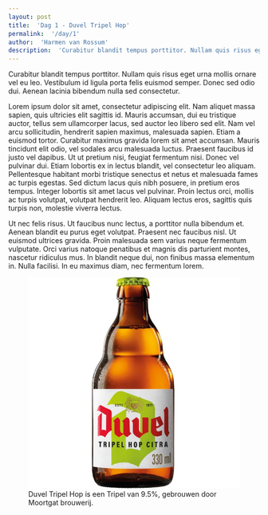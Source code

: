 ```yaml
---
layout: post
title:  'Dag 1 - Duvel Tripel Hop'
permalink:  '/day/1'
author:  'Harmen van Rossum'
description:  'Curabitur blandit tempus porttitor. Nullam quis risus eget urna mollis ornare vel eu leo. Vestibulum id ligula porta felis euismod semper. Donec sed odio dui. Aenean lacinia bibendum nulla sed consectetur.'
---
```

<p class='intro'><span class='dropcap'>C</span>urabitur blandit tempus porttitor. Nullam quis risus eget urna mollis ornare vel eu leo. Vestibulum id ligula porta felis euismod semper. Donec sed odio dui. Aenean lacinia bibendum nulla sed consectetur.</p>

Lorem ipsum dolor sit amet, consectetur adipiscing elit. Nam aliquet massa sapien, quis ultricies elit sagittis id. Mauris accumsan, dui eu tristique auctor, tellus sem ullamcorper lacus, sed auctor leo libero sed elit. Nam vel arcu sollicitudin, hendrerit sapien maximus, malesuada sapien. Etiam a euismod tortor. Curabitur maximus gravida lorem sit amet accumsan. Mauris tincidunt elit odio, vel sodales arcu malesuada luctus. Praesent faucibus id justo vel dapibus. Ut ut pretium nisi, feugiat fermentum nisi. Donec vel pulvinar dui. Etiam lobortis ex in lectus blandit, vel consectetur leo aliquam. Pellentesque habitant morbi tristique senectus et netus et malesuada fames ac turpis egestas. Sed dictum lacus quis nibh posuere, in pretium eros tempus. Integer lobortis sit amet lacus vel pulvinar. Proin lectus orci, mollis ac turpis volutpat, volutpat hendrerit leo. Aliquam lectus eros, sagittis quis turpis non, molestie viverra lectus.

Ut nec felis risus. Ut faucibus nunc lectus, a porttitor nulla bibendum et. Aenean blandit eu purus eget volutpat. Praesent nec faucibus nisl. Ut euismod ultrices gravida. Proin malesuada sem varius neque fermentum vulputate. Orci varius natoque penatibus et magnis dis parturient montes, nascetur ridiculus mus. In blandit neque dui, non finibus massa elementum in. Nulla facilisi. In eu maximus diam, nec fermentum lorem.

<figure><img src='/assets/img/day_1.jpg' alt=''/> <figcaption>Duvel Tripel Hop is een Tripel van 9.5%, gebrouwen door Moortgat brouwerij.</figcaption></figure>

